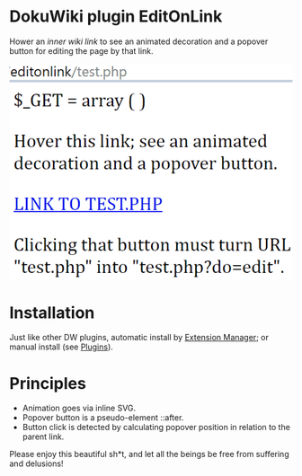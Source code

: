 # DokuWiki plugin EditOnLink

Hower an *inner wiki link* to see an animated decoration and a popover button for editing the page by that link.

![Test image](https://github.com/chang-zhao/dokuwiki-editonlink/blob/master/editonlink.gif)

# Installation

Just like other DW plugins, automatic install by [Extension Manager](https://www.dokuwiki.org/plugin:extension); or manual install (see [Plugins](https://www.dokuwiki.org/plugin)).

# Principles

 * Animation goes via inline SVG.
 * Popover button is a pseudo-element ::after.
 * Button click is detected by calculating popover position in relation to the parent link.

Please enjoy this beautiful sh*t, and let all the beings be free from suffering and delusions!
